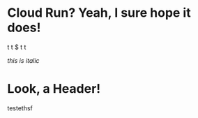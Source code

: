 # Cloud Run? Yeah, I sure hope it does!
t								<a href="https://rssargenti.github.io/posts_html/test"></a>
t								<a href="https://rssargenti.github.io/posts_html/test"></a>
$<a href="https://rssargenti.github.io/posts_html/test"></a>
t								 <a href="https://rssargenti.github.io/posts_html/test"></a>
t								<a href="https://rssargenti.github.io/posts_html/test"></a>
<a href="https://rssargenti.github.io/posts_html/test"></a>

<a href="https://rssargenti.github.io/posts_html/test"></a>
<a href="https://rssargenti.github.io/posts_html/${HTML_FILE_NAME}"></a>

_this is italic_

# Look, a Header!

testethsf